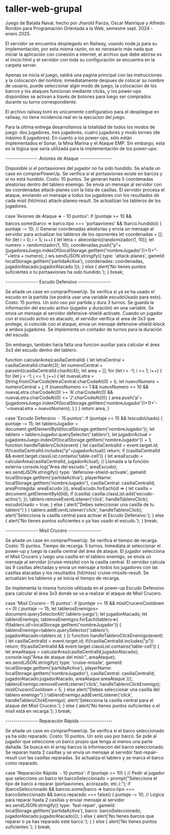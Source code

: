 # taller-web-grupal
Juego de Batalla Naval, hecho por Jharold Panza, Oscar Manrique y Alfredo Rondón para Programación Orientada a la Web, semestre sept. 2024 - enero 2025.

El servidor se encuentra desplegado en Railway, usando node.js para su implementación, por esta misma razón, no es necesario más nada que iniciar la aplicación con conexión a internet, el archivo que debe abrirse es el inicio.html y el servidor con toda su configuración se encuentra en la carpeta server.

Apenas se inicia el juego, saldrá una pagina principal con las instrucciones y la colocación del nombre; inmediatamente despues de colocar su nombre de usuario, puede seleccionar algín modo de juego, la colocacion de los barcos y los ataques funcionan mediante clicks, y los power-ups disponibles se activan a través de botones para luego ser comprados durante su turno correspondiente.

El archivo railway.toml es unicamente configurativo para el despliegue en railway, no tiene incidencia real en la ejecucion del juego.

Para la última entrega desarrollamos la totalidad de todos los modos de juego: dos jugadores, tres jugadores, cuatro jugadores y modo torneo (de máximo 8 jugadores). En cuanto a los power-ups, sólo están implementados el Sonar, la Mina Marina y el Ataque EMP. Sin embargo, esta es la lógica que sería utilizada para la implementación de los power-ups:

---------------- Aviones de Ataque ----------------

Disponible si el portaaviones del jugador no ha sido hundido. Se añade un case en comprarPowerUp. Se verifica si el portaaviones existe en barcos y si no está hundido. Costo: 10 puntos. Se generan hasta 5 coordenadas aleatorias dentro del tablero enemigo. Se envia un mensaje al servidor con las coordenadas attack-planes con la lista de casillas. El servidor procesa el ataque, enviando un mensaje a todos los jugadores con los resultados de cada misil (hit/miss) attack-planes-result. Se actualizan los tableros de los jugadores.

case 'Aviones de Ataque ✈️ - 10 puntos':
    if (puntaje >= 10 && barcos.some(barco => barco.tipo === 'portaaviones' && !barco.hundido)) {
        puntaje -= 10;
        // Generar coordenadas aleatorias y envia un mensaje al servidor para actualizar los tableros de los oponentes
        let coordenadas = [];
        for (let i = 0; i < 5; i++) {
            let letra = abecedario[randomizador(1, 10)];
            let numero = randomizador(1, 10);
            coordenadas.push("p"+(jugadoresJuego.indexOf(localStorage.getItem('nombreJugador'))+1)+"-"+letra + numero);
        }
        ws.send(JSON.stringify({ type: 'attack-planes', gameId: localStorage.getItem('partidaActiva'), coordenadas: coordenadas, jugadorAtacado:jugadorAtacado }));
    } else {
        alert('No tienes puntos suficientes o tu portaaviones ha sido hundido.');
    }
    break;

---------------- Escudo Defensivo ----------------

Se añade un case en comprarPowerUp. Se verifica si ya se ha usado el escudo en la partida (se podría usar una variable escudoUsado para esto). Costo: 15 puntos. Un solo uso por partida y dura 3 turnos. Se guarda la información del escudo activo (jugador y duración) en una variable. Se envia un mensaje al servidor defensive-shield-activate.
Cuando un jugador con el escudo activo es atacado, el servidor verifica el area de 3x3 que protege, si coincide con el ataque, envia un mensaje defensive-shield-block a ambos jugadores. Se implementa un contador de turnos para la duración del escudo.

Sin embargo, también haría falta una funcion auxiliar para calcular el área 3x3 del escudo dentro del tablero.

function calcularArea(casillaCentralId) {
    let letraCentral = casillaCentralId.charAt(3);
    let numeroCentral = parseInt(casillaCentralId.charAt(4));
    let area = [];
    for (let i = -1; i <= 1; i++) {
        for (let j = -1; j <= 1; j++) {
            let nuevaLetra = String.fromCharCode(letraCentral.charCodeAt(0) + i);
            let nuevoNumero = numeroCentral + j;
            if (nuevoNumero >= 1 && nuevoNumero <= 10 && nuevaLetra.charCodeAt(0) >= 'A'.charCodeAt(0) && nuevaLetra.charCodeAt(0) <= 'J'.charCodeAt(0)) {
                area.push('p'+(jugadoresJuego.indexOf(localStorage.getItem('nombreJugador'))+1)+'-'+nuevaLetra + nuevoNumero);
            }
        }
    }
    return area;
}

case 'Escudo Defensivo ️ - 15 puntos':
    if (puntaje >= 15 && !escudoUsado) {
        puntaje -= 15;
        let tableroJugador = document.getElementById(localStorage.getItem('nombreJugador'));
        let tablero = tableroJugador.querySelector('.tablero');
        let jugadorActual = jugadoresJuego.indexOf(localStorage.getItem('nombreJugador')) + 1;
        function handleTableroClick(event) {
            let casillaCentralId = event.target.id;
            if(!casillaCentralId.includes("p"+jugadorActual)) return;
            if (casillaCentralId && event.target.classList.contains('table-cell')) {
                let areaEscudo = calcularArea(casillaCentralId, jugadorActual); // Llamada a la función externa
                console.log("Area del escudo:", areaEscudo);
                ws.send(JSON.stringify({
                    type: 'defensive-shield-activate',
                    gameId: localStorage.getItem('partidaActiva'),
                    playerName: localStorage.getItem('nombreJugador'),
                    casillaCentral: casillaCentralId,
                    areaProtegida: areaEscudo
                }));
                areaEscudo.forEach(id => {
                    let casilla = document.getElementById(id);
                    if (casilla) casilla.classList.add('escudo-activo');
                });
                tablero.removeEventListener('click', handleTableroClick);
                escudoUsado = true;
            }
            else
            {
                alert("Debes seleccionar una casilla de tu tablero")
            }
        }
        tablero.addEventListener('click', handleTableroClick);
        alert('Selecciona la casilla central para activar el Escudo Defensivo.');
    } else {
        alert('No tienes puntos suficientes o ya has usado el escudo.');
    }
    break;

---------------- Misil Crucero ----------------

Se añade un case en comprarPowerUp. Se verifica el tiempo de recarga. Costo: 15 puntos. Tiempo de recarga: 5 turnos. Inmediata al seleccionar el power-up y luego la casilla central del área de ataque. El jugador selecciona el Misil Crucero y luego una casilla en el tablero enemigo, se envía un mensaje al servidor (cruise-missile) con la casilla central. El servidor calcula las 9 casillas afectadas y envía un mensaje a todos los jugadores con las casillas atacadas y los resultados (hit/miss) cruise-missile-result. Se actualizan los tableros y se inicia el tiempo de recarga.

Se implementa la misma función utilizada en el power-up Escudo Defensivo para calcular el área 3x3 donde se va a realizar el ataque de Misil Crucero.

case 'Misil Crucero  - 15 puntos':
    if (puntaje >= 15 && misilCruceroCooldown <= 0) {
        puntaje -= 15;
        let tablerosEnemigos= document.querySelectorAll('.tablero-juego');
        let jugadorAtacado;
        let tableroEnemigo;
        tablerosEnemigos.forEach(tablero=>{
            if(tablero.id!=localStorage.getItem('nombreJugador'))
            {
                tableroEnemigo=tablero.querySelector('.tablero');
                jugadorAtacado=tablero.id;
            }
        })
        function handleTableroClickEnemigo(event) {
            let casillaCentralId = event.target.id;
            if(!casillaCentralId.includes("p")) return;
            if(casillaCentralId && event.target.classList.contains('table-cell'))
            {
                let areaAtaque = calcularArea(casillaCentralId,jugadorAtacado);
                console.log("Área de ataque del misil:", areaAtaque);
                ws.send(JSON.stringify({ type: 'cruise-missile', gameId: localStorage.getItem('partidaActiva'), playerName: localStorage.getItem('nombreJugador'), casillaCentral: casillaCentralId, jugadorAtacado:jugadorAtacado, areaAtaque:areaAtaque }));
                tableroEnemigo.removeEventListener('click', handleTableroClickEnemigo);
                misilCruceroCooldown = 5;
            }
            else
                alert("Debes seleccionar una casilla del tablero enemigo")
        }
        tableroEnemigo.addEventListener('click', handleTableroClickEnemigo);
        alert('Selecciona la casilla central para el ataque del Misil Crucero.');
    } else {
        alert('No tienes puntos suficientes o el misil está en recarga.');
    }
    break;

---------------- Reparación Rápida ----------------

Se añade un case en comprarPowerUp. Se verifica si el barco seleccionado ya ha sido reparado. Costo: 10 puntos. Un solo uso por barco. Se pide al jugador que seleccione un barco propio que tenga al menos una parte dañada. Se busca en el array barcos la información del barco seleccionado. Se reparan hasta 2 casillas y se envia un mensaje al servidor fast-repair-result con las casillas reparadas. Se actualiza el tablero y se marca el barco como reparado.

case 'Reparación Rápida ️ - 10 puntos':
    if (puntaje >= 10) {
        // Pedir al jugador que seleccione un barco
        let barcoSeleccionado = prompt("Selecciona el tipo de barco a reparar (portaaviones, acorazado, etc.):");
        if (barcoSeleccionado && barcos.some(barco => barco.tipo === barcoSeleccionado && barco.reparado === false)) {
            puntaje -= 10;
            // Lógica para reparar hasta 2 casillas y enviar mensaje al servidor
            ws.send(JSON.stringify({ type: 'fast-repair', gameId: localStorage.getItem('partidaActiva'), barco: barcoSeleccionado, jugadorAtacado:jugadorAtacado}));
        }
        else
        {
            alert('No tienes barcos que reparar o ya has reparado este barco.');
        }
    } else {
        alert('No tienes puntos suficientes.');
    }
    break;
